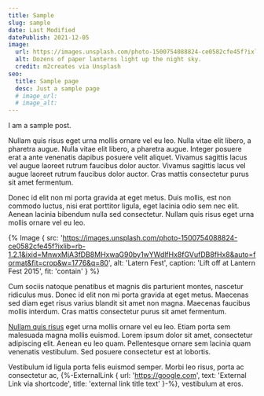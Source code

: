 ```yaml
---
title: Sample
slug: sample
date: Last Modified
datePublish: 2021-12-05
image:
  url: https://images.unsplash.com/photo-1500754088824-ce0582cfe45f?ixlib=rb-1.2.1&ixid=MnwxMjA3fDB8MHxwaG90by1wYWdlfHx8fGVufDB8fHx8&auto=format&fit=crop&w=1776&q=80
  alt: Dozens of paper lanterns light up the night sky.
  credit: m2creates via Unsplash
seo:
  title: Sample page
  desc: Just a sample page
  # image_url:
  # image_alt:
---
```


I am a sample post.

Nullam quis risus eget urna mollis ornare vel eu leo. Nulla vitae elit libero, a pharetra augue. Nulla vitae elit libero, a pharetra augue. Integer posuere erat a ante venenatis dapibus posuere velit aliquet. Vivamus sagittis lacus vel augue laoreet rutrum faucibus dolor auctor. Vivamus sagittis lacus vel augue laoreet rutrum faucibus dolor auctor. Cras mattis consectetur purus sit amet fermentum.

Donec id elit non mi porta gravida at eget metus. Duis mollis, est non commodo luctus, nisi erat porttitor ligula, eget lacinia odio sem nec elit. Aenean lacinia bibendum nulla sed consectetur. Nullam quis risus eget urna mollis ornare vel eu leo.

{% Image {
  src: 'https://images.unsplash.com/photo-1500754088824-ce0582cfe45f?ixlib=rb-1.2.1&ixid=MnwxMjA3fDB8MHxwaG90by1wYWdlfHx8fGVufDB8fHx8&auto=format&fit=crop&w=1776&q=80',
  alt: 'Latern Fest',
  caption: 'Lift off at Lantern Fest 2015',
  fit: 'contain'
} %}

Cum sociis natoque penatibus et magnis dis parturient montes, nascetur ridiculus mus. Donec id elit non mi porta gravida at eget metus. Maecenas sed diam eget risus varius blandit sit amet non magna. Maecenas faucibus mollis interdum. Cras mattis consectetur purus sit amet fermentum.

[Nullam quis risus](https://google.com) eget urna mollis ornare vel eu leo. Etiam porta sem malesuada magna mollis euismod. Lorem ipsum dolor sit amet, consectetur adipiscing elit. Aenean eu leo quam. Pellentesque ornare sem lacinia quam venenatis vestibulum. Sed posuere consectetur est at lobortis.

Vestibulum id ligula porta felis euismod semper. Morbi leo risus, porta ac consectetur ac, {%-ExternalLink { url: 'https://google.com', text: 'External Link via shortcode', title: 'external link title text' }-%}, vestibulum at eros.
